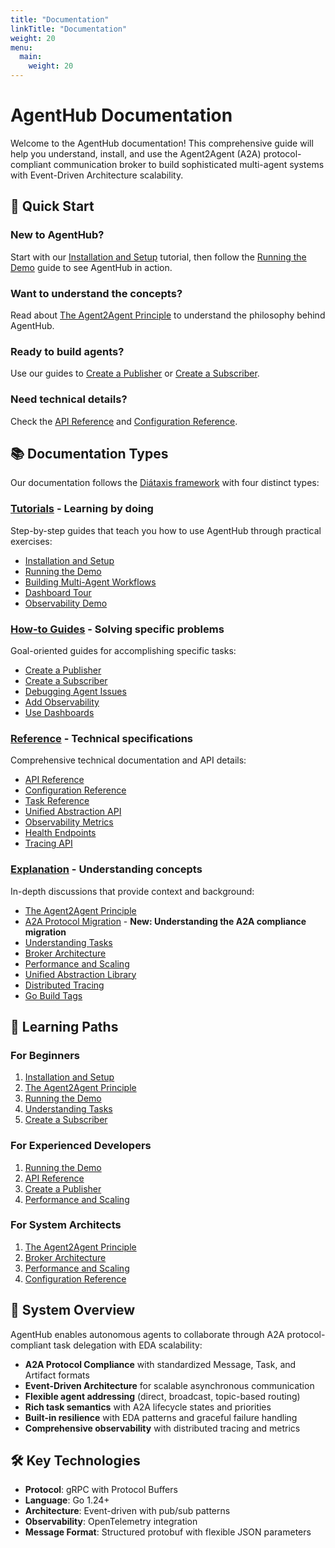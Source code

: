 ```yaml
---
title: "Documentation"
linkTitle: "Documentation"
weight: 20
menu:
  main:
    weight: 20
---
```


# AgentHub Documentation

Welcome to the AgentHub documentation! This comprehensive guide will help you understand, install, and use the Agent2Agent (A2A) protocol-compliant communication broker to build sophisticated multi-agent systems with Event-Driven Architecture scalability.

## 🚀 Quick Start

### New to AgentHub?
Start with our [Installation and Setup](tutorials/installation_and_setup/) tutorial, then follow the [Running the Demo](tutorials/run_demo/) guide to see AgentHub in action.

### Want to understand the concepts?
Read about [The Agent2Agent Principle](explanation/the_agent_to_agent_principle/) to understand the philosophy behind AgentHub.

### Ready to build agents?
Use our guides to [Create a Publisher](howto/create_publisher/) or [Create a Subscriber](howto/create_subscriber/).

### Need technical details?
Check the [API Reference](reference/api_reference/) and [Configuration Reference](reference/configuration_reference/).

## 📚 Documentation Types

Our documentation follows the [Diátaxis framework](https://diataxis.fr/) with four distinct types:

### [Tutorials](tutorials/) - Learning by doing
Step-by-step guides that teach you how to use AgentHub through practical exercises:
- [Installation and Setup](tutorials/installation_and_setup/)
- [Running the Demo](tutorials/run_demo/)
- [Building Multi-Agent Workflows](tutorials/building_multi_agent_workflows/)
- [Dashboard Tour](tutorials/dashboard_tour/)
- [Observability Demo](tutorials/observability_demo/)

### [How-to Guides](howto/) - Solving specific problems
Goal-oriented guides for accomplishing specific tasks:
- [Create a Publisher](howto/create_publisher/)
- [Create a Subscriber](howto/create_subscriber/)
- [Debugging Agent Issues](howto/debugging_agent_issues/)
- [Add Observability](howto/add_observability/)
- [Use Dashboards](howto/use_dashboards/)

### [Reference](reference/) - Technical specifications
Comprehensive technical documentation and API details:
- [API Reference](reference/api_reference/)
- [Configuration Reference](reference/configuration_reference/)
- [Task Reference](reference/the_tasks/)
- [Unified Abstraction API](reference/unified_abstraction_api/)
- [Observability Metrics](reference/observability_metrics/)
- [Health Endpoints](reference/health_endpoints/)
- [Tracing API](reference/tracing_api/)

### [Explanation](explanation/) - Understanding concepts
In-depth discussions that provide context and background:
- [The Agent2Agent Principle](explanation/the_agent_to_agent_principle/)
- [A2A Protocol Migration](explanation/a2a_migration/) - **New: Understanding the A2A compliance migration**
- [Understanding Tasks](explanation/the_tasks/)
- [Broker Architecture](explanation/broker_architecture/)
- [Performance and Scaling](explanation/performance_and_scaling/)
- [Unified Abstraction Library](explanation/unified_abstraction_library/)
- [Distributed Tracing](explanation/distributed_tracing/)
- [Go Build Tags](explanation/go_build_tags/)

## 🎯 Learning Paths

### For Beginners
1. [Installation and Setup](tutorials/installation_and_setup/)
2. [The Agent2Agent Principle](explanation/the_agent_to_agent_principle/)
3. [Running the Demo](tutorials/run_demo/)
4. [Understanding Tasks](explanation/the_tasks/)
5. [Create a Subscriber](howto/create_subscriber/)

### For Experienced Developers
1. [Running the Demo](tutorials/run_demo/)
2. [API Reference](reference/api_reference/)
3. [Create a Publisher](howto/create_publisher/)
4. [Performance and Scaling](explanation/performance_and_scaling/)

### For System Architects
1. [The Agent2Agent Principle](explanation/the_agent_to_agent_principle/)
2. [Broker Architecture](explanation/broker_architecture/)
3. [Performance and Scaling](explanation/performance_and_scaling/)
4. [Configuration Reference](reference/configuration_reference/)

## 🔧 System Overview

AgentHub enables autonomous agents to collaborate through A2A protocol-compliant task delegation with EDA scalability:

- **A2A Protocol Compliance** with standardized Message, Task, and Artifact formats
- **Event-Driven Architecture** for scalable asynchronous communication
- **Flexible agent addressing** (direct, broadcast, topic-based routing)
- **Rich task semantics** with A2A lifecycle states and priorities
- **Built-in resilience** with EDA patterns and graceful failure handling
- **Comprehensive observability** with distributed tracing and metrics

## 🛠️ Key Technologies

- **Protocol**: gRPC with Protocol Buffers
- **Language**: Go 1.24+
- **Architecture**: Event-driven with pub/sub patterns
- **Observability**: OpenTelemetry integration
- **Message Format**: Structured protobuf with flexible JSON parameters